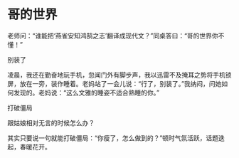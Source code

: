 # 哥的世界

老师问：“谁能把‘燕雀安知鸿鹄之志’翻译成现代文？”同桌答曰：“哥的世界你不懂！” 

别装了 

凌晨，我还在勤奋地玩手机，忽闻门外有脚步声，我以迅雷不及掩耳之势将手机锁屏，放在一旁，装作睡着。老妈站了一会儿说：“行了，别装了。”我纳闷，问她如何发现的。老妈说：“这么文雅的睡姿不适合熟睡的你。” 

打破僵局 

跟姑娘相对无言的时候怎么办？ 

其实只要说一句就能打破僵局：“你瘦了，怎么做到的？”顿时气氛活跃，话题迭起，春暖花开。